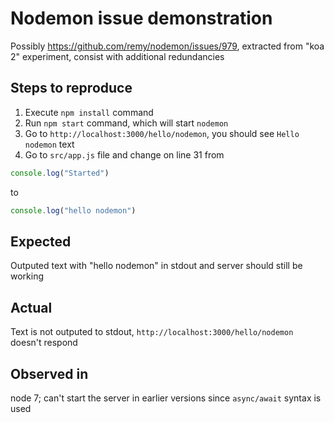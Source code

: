 # Nodemon issue demonstration
Possibly https://github.com/remy/nodemon/issues/979, extracted from "koa 2" experiment, consist with additional redundancies

## Steps to reproduce
1. Execute `npm install` command
1. Run `npm start` command, which will start `nodemon`
1. Go to `http://localhost:3000/hello/nodemon`, you should see `Hello nodemon` text
1. Go to `src/app.js` file and change on line 31
from
```js
console.log("Started")
```
to
```js
console.log("hello nodemon")
```

## Expected
Outputed text with "hello nodemon" in stdout and server should still be working

## Actual
Text is not outputed to stdout, `http://localhost:3000/hello/nodemon` doesn't respond

## Observed in
node 7; can't start the server in earlier versions since `async/await` syntax is used

